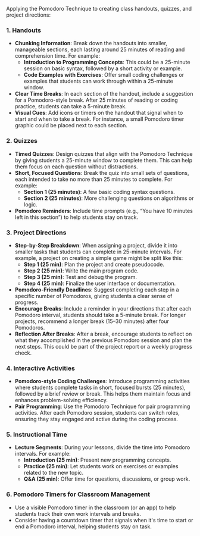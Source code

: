 Applying the Pomodoro Technique to creating class handouts, quizzes, and project directions:

### 1. **Handouts**
   - **Chunking Information**: Break down the handouts into smaller, manageable sections, each lasting around 25 minutes of reading and comprehension time. For example:
     - **Introduction to Programming Concepts**: This could be a 25-minute session on basic syntax, followed by a short activity or example.
     - **Code Examples with Exercises**: Offer small coding challenges or examples that students can work through within a 25-minute window.
   - **Clear Time Breaks**: In each section of the handout, include a suggestion for a Pomodoro-style break. After 25 minutes of reading or coding practice, students can take a 5-minute break.
   - **Visual Cues**: Add icons or timers on the handout that signal when to start and when to take a break. For instance, a small Pomodoro timer graphic could be placed next to each section.

### 2. **Quizzes**
   - **Timed Quizzes**: Design quizzes that align with the Pomodoro Technique by giving students a 25-minute window to complete them. This can help them focus on each question without distractions.
   - **Short, Focused Questions**: Break the quiz into small sets of questions, each intended to take no more than 25 minutes to complete. For example:
     - **Section 1 (25 minutes)**: A few basic coding syntax questions.
     - **Section 2 (25 minutes)**: More challenging questions on algorithms or logic.
   - **Pomodoro Reminders**: Include time prompts (e.g., “You have 10 minutes left in this section”) to help students stay on track.

### 3. **Project Directions**
   - **Step-by-Step Breakdown**: When assigning a project, divide it into smaller tasks that students can complete in 25-minute intervals. For example, a project on creating a simple game might be split like this:
     - **Step 1 (25 min)**: Plan the project and create pseudocode.
     - **Step 2 (25 min)**: Write the main program code.
     - **Step 3 (25 min)**: Test and debug the program.
     - **Step 4 (25 min)**: Finalize the user interface or documentation.
   - **Pomodoro-Friendly Deadlines**: Suggest completing each step in a specific number of Pomodoros, giving students a clear sense of progress.
   - **Encourage Breaks**: Include a reminder in your directions that after each Pomodoro interval, students should take a 5-minute break. For longer projects, recommend a longer break (15–30 minutes) after four Pomodoros.
   - **Reflection After Breaks**: After a break, encourage students to reflect on what they accomplished in the previous Pomodoro session and plan the next steps. This could be part of the project report or a weekly progress check.

### 4. **Interactive Activities**
   - **Pomodoro-style Coding Challenges**: Introduce programming activities where students complete tasks in short, focused bursts (25 minutes), followed by a brief review or break. This helps them maintain focus and enhances problem-solving efficiency.
   - **Pair Programming**: Use the Pomodoro Technique for pair programming activities. After each Pomodoro session, students can switch roles, ensuring they stay engaged and active during the coding process.

### 5. **Instructional Time**
   - **Lecture Segments**: During your lessons, divide the time into Pomodoro intervals. For example:
     - **Introduction (25 min)**: Present new programming concepts.
     - **Practice (25 min)**: Let students work on exercises or examples related to the new topic.
     - **Q&A (25 min)**: Offer time for questions, discussions, or group work.

### 6. **Pomodoro Timers for Classroom Management**
   - Use a visible Pomodoro timer in the classroom (or an app) to help students track their own work intervals and breaks.
   - Consider having a countdown timer that signals when it's time to start or end a Pomodoro interval, helping students stay on task.

